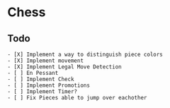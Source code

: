 # Chess

## Todo
    - [X] Implement a way to distinguish piece colors
    - [X] Implement movement
    - [X] Implement Legal Move Detection
    - [ ] En Pessant
    - [ ] Implement Check
    - [ ] Implement Promotions
    - [ ] Implement Timer?
    - [ ] Fix Pieces able to jump over eachother

